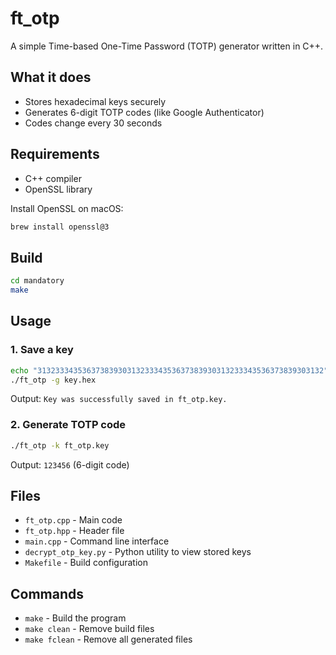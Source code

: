# ft_otp

A simple Time-based One-Time Password (TOTP) generator written in C++.

## What it does

- Stores hexadecimal keys securely
- Generates 6-digit TOTP codes (like Google Authenticator)
- Codes change every 30 seconds

## Requirements

- C++ compiler
- OpenSSL library

Install OpenSSL on macOS:

```bash
brew install openssl@3
```

## Build

```bash
cd mandatory
make
```

## Usage

### 1. Save a key

```bash
echo "3132333435363738393031323334353637383930313233343536373839303132" > key.hex
./ft_otp -g key.hex
```

Output: `Key was successfully saved in ft_otp.key.`

### 2. Generate TOTP code

```bash
./ft_otp -k ft_otp.key
```

Output: `123456` (6-digit code)

## Files

- `ft_otp.cpp` - Main code
- `ft_otp.hpp` - Header file
- `main.cpp` - Command line interface
- `decrypt_otp_key.py` - Python utility to view stored keys
- `Makefile` - Build configuration

## Commands

- `make` - Build the program
- `make clean` - Remove build files
- `make fclean` - Remove all generated files
